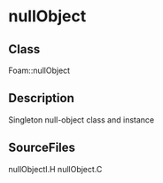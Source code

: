 # nullObject 
## Class
Foam::nullObject

## Description
Singleton null-object class and instance

## SourceFiles
nullObjectI.H
nullObject.C

